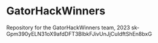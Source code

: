 # GatorHackWinners
Repository for the GatorHackWinners team, 2023
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

